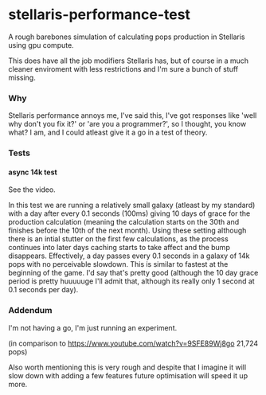 # stellaris-performance-test

A rough barebones simulation of calculating pops production in Stellaris using gpu compute.

This does have all the job modifiers Stellaris has, but of course in a much cleaner enviroment with less restrictions and I'm sure a bunch of stuff missing.

### Why

Stellaris performance annoys me, I've said this, I've got responses like 'well why don't you fix it?' or 'are you a programmer?', so I thought, you know what? I am, and I could atleast give it a go in a test of theory.

### Tests

#### async 14k test

See the video.

In this test we are running a relatively small galaxy (atleast by my standard) with a day after every 0.1 seconds (100ms) giving 10 days of grace for the production calculation (meaning the calculation starts on the 30th and finishes before the 10th of the next month). Using these setting although there is an intial stutter on the first few calculations, as the process continues into later days caching starts to take affect and the bump disappears. Effectively, a day passes every 0.1 seconds in a galaxy of 14k pops with no perceivable slowdown. This is similar to fastest at the beginning of the game. I'd say that's pretty good (although the 10 day grace period is pretty huuuuuge I'll admit that, although its really only 1 second at 0.1 seconds per day).

### Addendum

I'm not having a go, I'm just running an experiment.

(in comparison to https://www.youtube.com/watch?v=9SFE89Wj8go 21,724 pops)

Also worth mentioning this is very rough and despite that I imagine it will slow down with adding a few features future optimisation will speed it up more.
